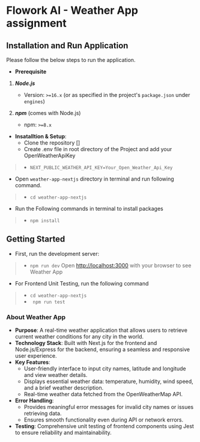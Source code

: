 # Flowork AI - Weather App assignment

## Installation and Run Application
Please follow the below steps to run the application.

- **Prerequisite**

1. ***Node.js***  
   - Version: `>=16.x` (or as specified in the project's `package.json` under `engines`)

2. ***npm*** (comes with Node.js) 
   - npm: `>=8.x`  


- **Insatalltion & Setup**:
  - Clone the repository [] 
  - Create .env file in root directory of the Project and add your OpenWeatherApiKey
>-  ``` NEXT_PUBLIC_WEATHER_API_KEY=Your_Open_Weather_Api_Key ```
  - Open `weather-app-nextjs` directory in terminal and run following command.
> - ```cd weather-app-nextjs```
  - Run the Following commands in terminal to install packages
> - ``` npm install ```


## Getting Started
  - First, run the development server:
> - ```npm run dev``` Open [http://localhost:3000](http://localhost:3000) with your browser to see Weather App


  - For Frontend Unit Testing, run the following command
> - ```cd weather-app-nextjs```
> - ``` npm run test```



### About Weather App

- **Purpose**: A real-time weather application that allows users to retrieve current weather conditions for any city in the world.  
- **Technology Stack**: Built with Next.js for the frontend and Node.js/Express for the backend, ensuring a seamless and responsive user experience.  
- **Key Features**:  
  - User-friendly interface to input city names, latitude and longitude and view weather details.  
  - Displays essential weather data: temperature, humidity, wind speed, and a brief weather description.  
  - Real-time weather data fetched from the OpenWeatherMap API.  
- **Error Handling**:  
  - Provides meaningful error messages for invalid city names or issues retrieving data.  
  - Ensures smooth functionality even during API or network errors.  
- **Testing**: Comprehensive unit testing of frontend components using Jest to ensure reliability and maintainability.  
